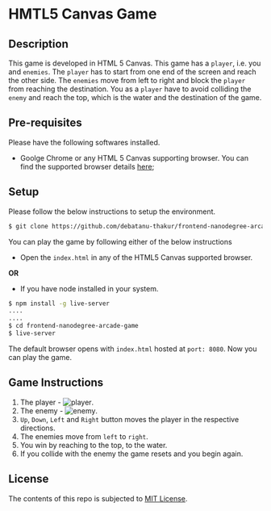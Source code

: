 # HMTL5 Canvas Game
## Description
This game is developed in HTML 5 Canvas. This game has a `player`, i.e. you and `enemies`.
The `player` has to start from one end of the screen and reach the other side. The `enemies` move from left to right and block the `player` from reaching the destination. You as a `player` have to avoid colliding the `enemy` and reach the top, which is the water and the destination of the game.
## Pre-requisites
Please have the following softwares installed.
- Goolge Chrome or any HTML 5 Canvas supporting browser. You can find the supported browser details [here](http://caniuse.com/#search=canvas);

## Setup
Please follow the below instructions to setup the environment.
```sh
$ git clone https://github.com/debatanu-thakur/frontend-nanodegree-arcade-game.git

```
You can play the game by following either of the below instructions
- Open the `index.html` in any of the HTML5 Canvas supported browser.

**OR**
- If you have node installed in your system.
```sh
$ npm install -g live-server
....
....
$ cd frontend-nanodegree-arcade-game
$ live-server
```
The default browser opens with `index.html` hosted at `port: 8080`.
Now you can play the game.
## Game Instructions
1. The player - ![player](//raw.githubusercontent.com/debatanu-thakur/frontend-nanodegree-arcade-game/master/images/char-boy.png).
2. The enemy - ![enemy](//raw.githubusercontent.com/debatanu-thakur/frontend-nanodegree-arcade-game/master/images/enemy-bug.png).
3. `Up`, `Down`, `Left` and `Right` button moves the player in the respective directions.
4. The enemies move from `left` to `right`.
5. You win by reaching to the top, to the water.
6. If you collide with the enemy the game resets and you begin again.
## License
The contents of this repo is subjected to [MIT License](https://github.com/debatanu-thakur/license-store/blob/master/mit_license.txt).
